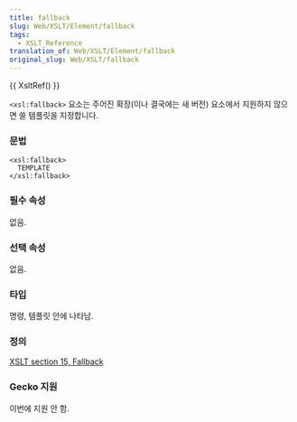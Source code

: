 ```yaml
---
title: fallback
slug: Web/XSLT/Element/fallback
tags:
  - XSLT_Reference
translation_of: Web/XSLT/Element/fallback
original_slug: Web/XSLT/fallback
---
```

{{ XsltRef() }}

`<xsl:fallback>` 요소는 주어진 확장(이나 결국에는 새 버전) 요소에서 지원하지 않으면 쓸 템플릿을 지정합니다.

### 문법

```
<xsl:fallback>
  TEMPLATE
</xsl:fallback>
```

### 필수 속성

없음.

### 선택 속성

없음.

### 타입

명령, 템플릿 안에 나타남.

### 정의

[XSLT section 15, Fallback](http://www.w3.org/TR/xslt#fallback)

### Gecko 지원

이번에 지원 안 함.

